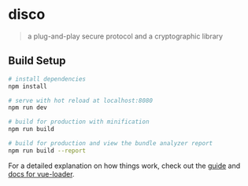 # disco

> a plug-and-play secure protocol and a cryptographic library

## Build Setup

``` bash
# install dependencies
npm install

# serve with hot reload at localhost:8080
npm run dev

# build for production with minification
npm run build

# build for production and view the bundle analyzer report
npm run build --report
```

For a detailed explanation on how things work, check out the [guide](https://vuejs-templates.github.io/webpack/) and [docs for vue-loader](https://vuejs.github.io/vue-loader).
